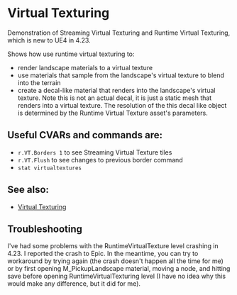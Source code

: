 # Virtual Texturing

Demonstration of Streaming Virtual Texturing and Runtime Virtual Texturing, which is new to UE4
in 4.23.

Shows how use runtime virtual texturing to:

- render landscape materials to a virtual texture
- use materials that sample from the landscape's virtual texture to blend into the terrain
- create a decal-like material that renders into the landscape's virtual texture. Note this is not
an actual decal, it is just a static mesh that renders into a virtual texture. The resolution of the
this decal like object is determined by the Runtime Virtual Texture asset's parameters.


## Useful CVARs and commands are:

- `r.VT.Borders 1` to see Streaming Virtual Texture tiles
- `r.VT.Flush` to see changes to previous border command
- `stat virtualtextures`

## See also:

- [Virtual Texturing](https://docs.unrealengine.com/en-US/Engine/Rendering/VirtualTexturing/index.html)

## Troubleshooting
I've had some problems with the RuntimeVirtualTexture level crashing in 4.23. I reported the crash to
Epic. In the meantime, you can try to workaround by trying again (the crash doesn't happen all the time for me)
or by first opening M_PickupLandscape material, moving a node, and hitting save before opening RuntimeVirtualTexturing
level (I have no idea why this would make any difference, but it did for me).
